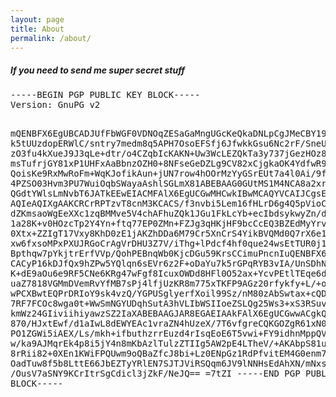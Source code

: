 ```yaml
---
layout: page
title: About
permalink: /about/
---
```


<div class="row">
<h5>If you need to send me super secret stuff</h5>
<pre>
-----BEGIN PGP PUBLIC KEY BLOCK-----
Version: GnuPG v2

mQENBFX6EgUBCADJUfFbWGF0VDNOqZESaGaMngUGcKeQkaDNLpCgJMeCBY19/DsO
k5tUUzdopERWlC/sntry7medm8q5APH7OsoEFSfj6JfwkkGsu6Nc2rF/SneUUNCG
zO3fu4kXueJ9J3qLe+dtr/o4CZqbIcKAKN+Uw3WcLEZQkTa3y737jGezHOz85a35
msTufrjGY81xP1UHFxAaBbnzOZH0+8NFseGeDZLg9CV82xCjgkaOK4YdfwR9xqyF
QoisKe9RxMwRoFm+WqKJofikAun+jUN7row4hOOrMzYyGSrEUt7a4l0Ai/9f/S4Z
4PZSO03Hvm3PU7WuiOqbSWayaAshlSGLmX81ABEBAAG0GUtMS1M4NCA8a2xrczg0
QGdtYWlsLmNvbT6JATkEEwEIACMFAlX6EgUCGwMHCwkIBwMCAQYVCAIJCgsEFgID
AQIeAQIXgAAKCRCrRPTzvT8cnM3KCACS/f3nvbi5Lem16fHLrD6g4Q5pVioCWpKa
dZKmsaoWgEeXXc1zqBMMve5V4chAFhuZQk1JGu1FkLcYb+ecIbdsykwyZn/d1AdG
1a28K+v0HOzcTp2Y4Yn+ftq77EP0ZMn+FZJg3qHKjHF9bcCcEQ3BZEdMyYrvrPdi
0Xtx+ZZIgT17Vxy8KhD0zE1jAKZhDDa6M79Cr5XnCrS4YikBVQMd0Q7rX6e1WnBV
xw6fxsoMPxPXUJRGoCrAgVrDHU3Z7V/iThg+lPdcf4hf0que24wsEtTUR0j1h3sj
Bpthqw7pYkjtrErfVVp/QohPEBnqWb0KjcDGu59KrsCCimuPncnIuQENBFX6EgUB
CACyP16kDJfQx9hZPw5YQlqn6sEVr6z2F+oDaYu7k5rGPqRYB3vIA/UnSDhN7P3F
K+dE9aOu6e9RF5CNe6KRg47wFgf8IcuxOWDd8HFl0O52ax+YcvPEtlTEqe6d8/rD
uaZ7818VGMmDVemRvYfMB7sPj4lfjUzKR8m775xTKFP9AGz20rfykfy+L/+ox34k
wPCXBwtEQPrDRIoY9sk4vzQ/YGPUSglyerfXoil99Sz/nM80zAbSwtax+cQDkiHj
7RF7FCOc8wga0t+WwSmNGYUDqhSutA3hVLIbWSIIoeZSLQg25Ws3+xS3RSuvqfxV
kmWz24GIiviihiyawzSZ2IaXABEBAAGJAR8EGAEIAAkFAlX6EgUCGwwACgkQq0T0
870/HJxtEwf/d1aIwL8dEWYEAc1vraZN4hUzeX/7T6vfgreCQKGOZgR61xN0Ub8Q
PO1ZGWi5iAEX/Ls/mkh+ifbuthzrrEuzd4rIsqEoE6T5vwi+FY9idhnMppQVO2R4
w/ka9AJMqrEk4p8i5jY4n8mKbAzlTulzZTIIg5AW2pE4LTheV/+AKAbpS81uzab5
8rRii82+0XEn1KWiFPQUwm9oQBaZfcJ8bi+Lz0ENpGz1RdPfvitEM4G0enm7++Rk
OadTuw8f5b8LttE66JbEZTyYRlEN7SJTJViRSQqm6JV9lNNHsEdAhXN/mNxsV9YW
/OusV7aSNY9KCrItrSgCdicl3jZkF/NeJQ==
=7tZI
-----END PGP PUBLIC KEY BLOCK-----
</pre>
</div>
